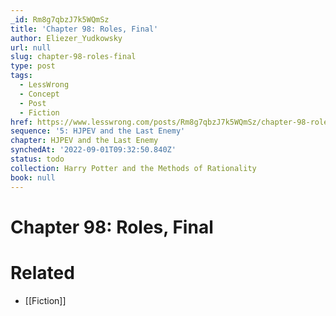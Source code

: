```yaml
---
_id: Rm8g7qbzJ7k5WQmSz
title: 'Chapter 98: Roles, Final'
author: Eliezer_Yudkowsky
url: null
slug: chapter-98-roles-final
type: post
tags:
  - LessWrong
  - Concept
  - Post
  - Fiction
href: https://www.lesswrong.com/posts/Rm8g7qbzJ7k5WQmSz/chapter-98-roles-final
sequence: '5: HJPEV and the Last Enemy'
chapter: HJPEV and the Last Enemy
synchedAt: '2022-09-01T09:32:50.840Z'
status: todo
collection: Harry Potter and the Methods of Rationality
book: null
---
```


# Chapter 98: Roles, Final


# Related

- [[Fiction]]